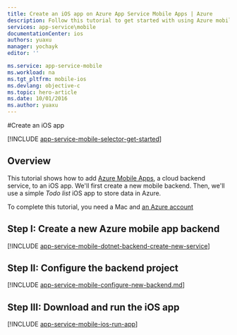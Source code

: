 ```yaml
---
title: Create an iOS app on Azure App Service Mobile Apps | Azure
description: Follow this tutorial to get started with using Azure mobile app backends for iOS development in Objective-C or Swift
services: app-service\mobile
documentationCenter: ios
authors: yuaxu
manager: yochayk
editor: ''

ms.service: app-service-mobile
ms.workload: na
ms.tgt_pltfrm: mobile-ios
ms.devlang: objective-c
ms.topic: hero-article
ms.date: 10/01/2016
ms.author: yuaxu
---
```


#Create an iOS app

[!INCLUDE [app-service-mobile-selector-get-started](../../includes/app-service-mobile-selector-get-started.md)]

## Overview

This tutorial shows how to add [Azure Mobile Apps](./app-service-mobile-value-prop.md), a cloud backend service, to an iOS app. We'll first create a new mobile backend. Then, we'll use a simple _Todo list_ iOS app to store data in Azure.

To complete this tutorial, you need a Mac and [an Azure account](https://www.azure.cn/pricing/1rmb-trial/)

## Step I: Create a new Azure mobile app backend

[!INCLUDE [app-service-mobile-dotnet-backend-create-new-service](../../includes/app-service-mobile-dotnet-backend-create-new-service.md)]

## Step II: Configure the backend project

[!INCLUDE [app-service-mobile-configure-new-backend.md](../../includes/app-service-mobile-configure-new-backend.md)]

## Step III: Download and run the iOS app

[!INCLUDE [app-service-mobile-ios-run-app](../../includes/app-service-mobile-ios-run-app.md)]

<!-- Images. -->

<!-- URLs -->
[Azure portal]: https://portal.azure.cn/
[Xcode]: https://go.microsoft.com/fwLink/p/?LinkID=266532
[Visual Studio Community 2013]: https://go.microsoft.com/fwLink/p/?LinkID=534203